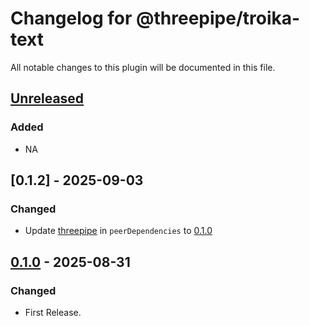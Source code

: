# Changelog for @threepipe/troika-text

All notable changes to this plugin will be documented in this file.

[//]: # (The format is based on [Keep a Changelog]&#40;https://keepachangelog.com/en/1.1.0/&#41;, and this project adheres to [Semantic Versioning]&#40;https://semver.org/spec/v2.0.0.html&#41;.)

## [Unreleased]

### Added

- NA

## [0.1.2] - 2025-09-03

### Changed

- Update [threepipe](https://threepipe.org/) in `peerDependencies` to [0.1.0](https://github.com/repalash/threepipe/releases/tag/v0.1.0)

## [0.1.0] - 2025-08-31

### Changed

- First Release.

[unreleased]: https://github.com/repalash/threepipe/tree/dev/plugins/troika-text
[0.1.1]: https://github.com/repalash/threepipe/releases/tag/@threepipe/plugin-troika-text-v0.1.1
[0.1.0]: https://github.com/repalash/threepipe/releases/tag/@threepipe/plugin-troika-text-v0.1.0
